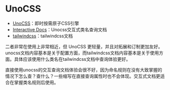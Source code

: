 # UnoCSS

- [UnoCSS](https://unocss.dev/)：即时按需原子CSS引擎
- [Interactive Docs](https://unocss.dev/interactive/)：Unocss交互式类名查询文档
- [tailwindcss](https://www.tailwindcss.cn/docs/installation)：tailwindcss文档

二者非常在使用上非常相近，但 UnoCSS 更轻量，并且对拓展和订制更加友好。unocss文档内容基本是关于配置方面，而tailwindcss文档内容基本是关于使用方面。具体应该使用什么类名在tailwindcss文档中查询体验更好。

直接使用unocss的交互查询文档体验会很不好，因为命名规则在没有大致掌握的情况下怎么查？查什么？一些缩写在直接查询属性时也不会体现。交互式文档更适合在掌握类名规则后使用。
